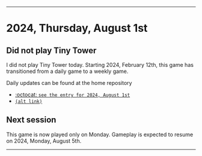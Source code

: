 
***

# 2024, Thursday, August 1st

## Did not play Tiny Tower

<!-- TODO: For each weekly entry, make sure the date is correct. The day of the week should be modified in 4 places !-->

I did not play Tiny Tower today. Starting 2024, February 12th, this game has transitioned from a daily game to a weekly game.

Daily updates can be found at the home repository

- [:octocat: `see the entry for 2024, August 1st`](https://github.com/seanpm2001/SeansLifeArchive_Images_TinyTower/tree/master/tiny%20tower/2024/08_August/01/) 
- [`(alt link)`](/tiny%20tower/2024/08_August/01/)

## Next session

This game is now played only on Monday. Gameplay is expected to resume on 2024, Monday, August 5th.

***
